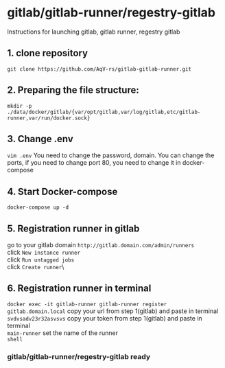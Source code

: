 # gitlab/gitlab-runner/regestry-gitlab
Instructions for launching gitlab, gitlab runner, regestry gitlab
## 1. clone repository
`git clone https://github.com/AqV-rs/gitlab-gitlab-runner.git`
## 2. Preparing the file structure:
`mkdir -p ./data/docker/gitlab/{var/opt/gitlab,var/log/gitlab,etc/gitlab-runner,var/run/docker.sock}`
## 3. Change .env
`vim .env`
You need to change the password, domain.
You can change the ports, if you need to change port 80, you need to change it in docker-compose
## 4. Start Docker-compose
`docker-compose up -d`
## 5. Registration runner in gitlab
go to your gitlab domain `http://gitlab.domain.com/admin/runners` \
click `New instance runner` \
click `Run untagged jobs`\
click `Create runner`\
## 6. Registration runner in terminal
`docker exec -it gitlab-runner gitlab-runner register` \
`gitlab.domain.local` copy your url from step 1(gitlab) and paste in terminal \
`svdvsadv23r32asvsvs` copy your token from step 1(gitlab) and paste in terminal \
`main-runner` set the name of the runner \
`shell` 

### gitlab/gitlab-runner/regestry-gitlab ready 

